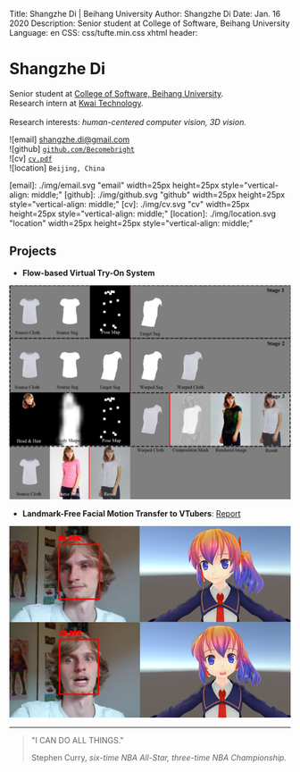 Title:   Shangzhe Di | Beihang University
Author:  Shangzhe Di
Date:    Jan. 16 2020
Description: Senior student at College of Software, Beihang University
Language: en
CSS: css/tufte.min.css
xhtml header: <script async src="https://www.googletagmanager.com/gtag/js?id=UA-38178018-3"></script><script>window.dataLayer = window.dataLayer || []; function gtag(){dataLayer.push(arguments);} gtag('js', new Date()); gtag('config', 'UA-38178018-3');</script>

Shangzhe Di
===========

Senior student at [College of Software, Beihang University][TRI].\
Research intern at [Kwai Technology][KWAI].\
\
Research interests: *human-centered computer vision, 3D vision.*

![email] <shangzhe.di@gmail.com>\
![github] [`github.com/Becomebright`](https://github.com/Becomebright)\
![cv] [`cv.pdf`](./cv.pdf)\
![location] `Beijing, China`

[TRI]: https://ev.buaa.edu.cn/
[KWAI]: https://www.kwai.com/
[email]: ./img/email.svg "email" width=25px height=25px style="vertical-align: middle;"
[github]: ./img/github.svg "github" width=25px height=25px style="vertical-align: middle;"
[cv]: ./img/cv.svg "cv" width=25px height=25px style="vertical-align: middle;"
[location]: ./img/location.svg "location" width=25px height=25px style="vertical-align: middle;"

Projects
----------
* **Flow-based Virtual Try-On System**

![](img/vton.png)

* **Landmark-Free Facial Motion Transfer to VTubers**: <a href="pubs/vtuber_summary.pdf" target="blank"> Report</a>

![](img/vtuber.png)

---

<div class="epigraph">
<blockquote>
<p>"I CAN DO ALL THINGS."</p>
<footer>Stephen Curry, <cite>six-time NBA All-Star, three-time NBA Championship.</cite></footer>
</blockquote>
</div>
